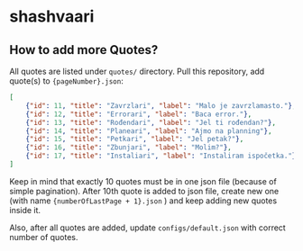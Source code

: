 # shashvaari

## How to add more Quotes?

All quotes are listed under `quotes/` directory. Pull this repository, add quote(s) to `{pageNumber}.json`:

```json
[
    {"id": 11, "title": "Zavrzlari", "label": "Malo je zavrzlamasto."},
    {"id": 12, "title": "Errorari", "label": "Baca error."},
    {"id": 13, "title": "Rođendari", "label": "Jel ti rođendan?"},
    {"id": 14, "title": "Planeari", "label": "Ajmo na planning"},
    {"id": 15, "title": "Petkari", "label": "Jel petak?"},
    {"id": 16, "title": "Zbunjari", "label": "Molim?"},
    {"id": 17, "title": "Instaliari", "label": "Instaliram ispočetka."}
]
```

Keep in mind that exactly 10 quotes must be in one json file (because of simple pagination).
After 10th quote is added to json file, create new one (with name `{numberOfLastPage + 1}.json` ) and keep adding new quotes inside it.

Also, after all quotes are added, update `configs/default.json` with correct number of quotes.
